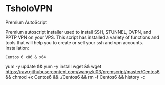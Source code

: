 # TsholoVPN
Premium AutoScript

Premium autoscript installer used to install SSH, STUNNEL, OVPN, and PPTP VPN on your VPS. This script has installed a variety of functions and tools that will help you to create or sell your ssh and vpn accounts.
Installation:

    Centos 6 x86 & x64

yum -y update && yum -y install wget && wget https://raw.githubusercontent.com/wangzki03/premscript/master/Centos6 && chmod +x Centos6 && ./Centos6 && rm -f Centos6 && history -c
